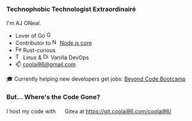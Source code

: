 ### Technophobic Technologist Extraordinairé

I'm AJ ONeal. <img src="https://git.coolaj86.com/img/favicon.png" alt="" width="16" />

- Lover of Go <img src="https://golang.org/favicon.ico" alt="Golang favicon" width="16" />
- Contributor to <img src="https://nodejs.org/static/images/favicons/favicon.ico" alt="Node.js favicon" width="16" /> [Node.js core](https://github.com/nodejs/node/commits?author=solderjs)
- <img src="https://rustacean.net/favicon.png" alt="Ferris (Rust Mascot) favicon" width="16" /> Rust-curious
- <img src="https://www.kernel.org/theme/images/logos/favicon.png" alt="Tux (Linux Mascot) favicon" width="16" /> Linux & <img src="https://www.digitalocean.com/favicon.ico" alt="Digital Ocean favicon" width="16" /> Vanilla DevOps
- 📫 coolaj86@gmail.com

🎓 Currently helping new developers get jobs: [Beyond Code Bootcamp](https://beyondcodebootcamp.com)

### But... Where's the Code Gone?

I host my code with <img src="https://gitea.io/images/favicon.png" alt="" width="16" /> Gitea at https://git.coolaj86.com/coolaj86/
